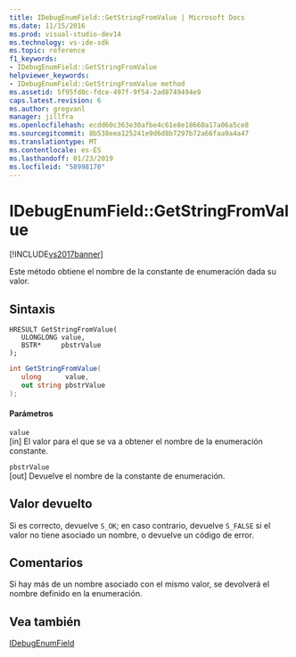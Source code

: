 ```yaml
---
title: IDebugEnumField::GetStringFromValue | Microsoft Docs
ms.date: 11/15/2016
ms.prod: visual-studio-dev14
ms.technology: vs-ide-sdk
ms.topic: reference
f1_keywords:
- IDebugEnumField::GetStringFromValue
helpviewer_keywords:
- IDebugEnumField::GetStringFromValue method
ms.assetid: 5f95fd0c-fdce-497f-9f54-2ad8749494e9
caps.latest.revision: 6
ms.author: gregvanl
manager: jillfra
ms.openlocfilehash: ecdd60c363e30afbe4c61e8e18660a17a06a5ce8
ms.sourcegitcommit: 8b538eea125241e9d6d8b7297b72a66faa9a4a47
ms.translationtype: MT
ms.contentlocale: es-ES
ms.lasthandoff: 01/23/2019
ms.locfileid: "58998170"
---
```

# <a name="idebugenumfieldgetstringfromvalue"></a>IDebugEnumField::GetStringFromValue
[!INCLUDE[vs2017banner](../../../includes/vs2017banner.md)]

Este método obtiene el nombre de la constante de enumeración dada su valor.  
  
## <a name="syntax"></a>Sintaxis  
  
```cpp#  
HRESULT GetStringFromValue(  
   ULONGLONG value,  
   BSTR*     pbstrValue  
);  
```  
  
```csharp  
int GetStringFromValue(  
   ulong      value,  
   out string pbstrValue  
);  
```  
  
#### <a name="parameters"></a>Parámetros  
 `value`  
 [in] El valor para el que se va a obtener el nombre de la enumeración constante.  
  
 `pbstrValue`  
 [out] Devuelve el nombre de la constante de enumeración.  
  
## <a name="return-value"></a>Valor devuelto  
 Si es correcto, devuelve `S_OK`; en caso contrario, devuelve `S_FALSE` si el valor no tiene asociado un nombre, o devuelve un código de error.  
  
## <a name="remarks"></a>Comentarios  
 Si hay más de un nombre asociado con el mismo valor, se devolverá el nombre definido en la enumeración.  
  
## <a name="see-also"></a>Vea también  
 [IDebugEnumField](../../../extensibility/debugger/reference/idebugenumfield.md)
